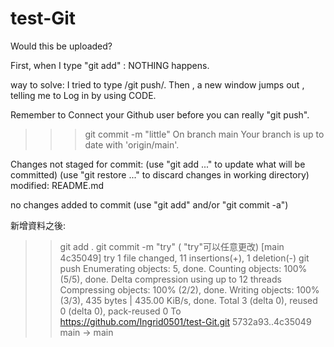 # test-Git

Would this be uploaded?

First, when I type "git add" :
NOTHING happens.

way to solve:
I tried to type /git push/.
Then , a new window jumps out , telling me to Log in by using CODE.


Remember to Connect your Github user before you can really "git push".


>>>git commit -m "little"
On branch main
Your branch is up to date with 'origin/main'.

Changes not staged for commit:
  (use "git add <file>..." to update what will be committed)
  (use "git restore <file>..." to discard changes in working directory)
        modified:   README.md

no changes added to commit (use "git add" and/or "git commit -a")

新增資料之後: 
>>git add .
>>git commit -m "try" ( "try"可以任意更改)
[main 4c35049] try
 1 file changed, 11 insertions(+), 1 deletion(-)
>>git push
Enumerating objects: 5, done.
Counting objects: 100% (5/5), done.
Delta compression using up to 12 threads
Compressing objects: 100% (2/2), done.
Writing objects: 100% (3/3), 435 bytes | 435.00 KiB/s, done.
Total 3 (delta 0), reused 0 (delta 0), pack-reused 0
To https://github.com/Ingrid0501/test-Git.git
   5732a93..4c35049  main -> main